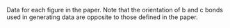 Data for each figure in the paper.
Note that the orientation of b and c bonds used in generating data are opposite to those defined in the paper.
